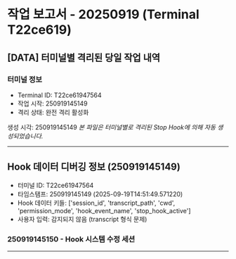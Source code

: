 # 작업 보고서 - 20250919 (Terminal T22ce619)

## [DATA] 터미널별 격리된 당일 작업 내역

### 터미널 정보
- Terminal ID: T22ce61947564
- 작업 시작: 250919145149
- 격리 상태: 완전 격리 활성화

생성 시각: 250919145149
*본 파일은 터미널별로 격리된 Stop Hook에 의해 자동 생성되었습니다.*

---


## Hook 데이터 디버깅 정보 (250919145149)
- 터미널 ID: T22ce61947564
- 타임스탬프: 250919145149 (2025-09-19T14:51:49.571220)
- Hook 데이터 키들: ['session_id', 'transcript_path', 'cwd', 'permission_mode', 'hook_event_name', 'stop_hook_active']
- 사용자 입력: 감지되지 않음 (transcript 형식 문제)

### 250919145150 - Hook 시스템 수정 세션


---
